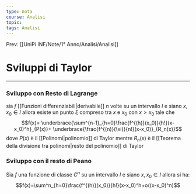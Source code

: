 ```yaml
---
type: nota
course: Analisi
topic: 
tags: Analisi
---
```


Prev: [[UniPi INF/Note/1° Anno/Analisi/Analisi]]

# Sviluppi di Taylor
---
### Sviluppo con Resto di Lagrange
sia $f$ [[Funzioni differenziabili|derivabile]] $n$ volte su un intervallo $I$ e siano $x,x_0 \in I$ allora esiste un punto $\xi$ compreso tra $x$ e $x_0$ con $x>x_0$ tale che  
$$f(x)= \underbrace{\sum^{n-1}_{h=0}\frac{f^{(h)}(x_0)}{h!}(x-x_0)^h}_{P(x)}+ \underbrace{\frac{f^{(n)}(\xi)}{n!}(x-x_0)}_{R_n(x)}$$
dove $P(x)$ è il [[Polinomi|polinomio]] di Taylor mentre $R_n(x)$ è il [[Teorema della divisione tra polinomi|resto del polinomio]] di Taylor


### Sviluppo con il resto di Peano
Sia $f$ una funzione di classe $C^n$ su un intervallo $I$ e siano $x,x_0 \in I$ allora si ha:
$$f(x)=\sum^n_{h=0}\frac{f^{(h)}(x_0)}{h!}(x-x_0)^h+o((x-x_0)^n)$$

